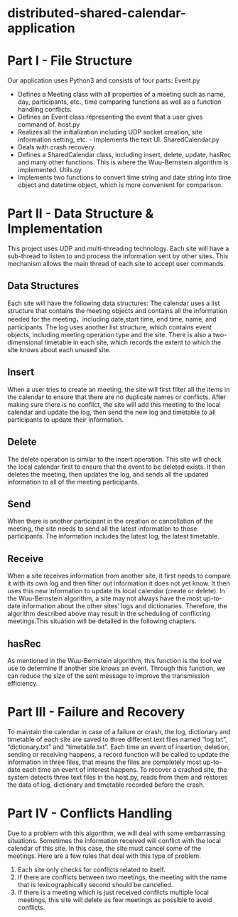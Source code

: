 # distributed-shared-calendar-application
# Part I - File Structure
Our application uses Python3 and consists of four parts:
Event.py
- Defines a Meeting class with all properties of a meeting such as name, day, participants, etc., time comparing functions as well as a function handling conflicts.
- Defines an Event class representing the event that a user gives command of.
host.py
- Realizes all the initialization including UDP socket creation, site information setting, etc. - Implements the text UI.
SharedCalendar.py
- Deals with crash recovery.
- Defines a SharedCalendar class, including insert, delete, update, hasRec and many other functions. This is where the Wuu-Bernstein algorithm is implemented.
Utils.py
- Implements two functions to convert time string and date string into time object and datetime object, which is more convenient for comparison.
# Part II - Data Structure & Implementation
This project uses UDP and multi-threading technology. Each site will have a sub-thread to listen to and process the information sent by other sites. This mechanism allows the main thread of each site to accept user commands.
## Data Structures
Each site will have the following data structures:
The calendar uses a list structure that contains the meeting objects and contains all the information needed for the meeting，including date,start time, end time, name, and participants.
The log uses another list structure, which contains event objects, including meeting operation type and the site.
There is also a two-dimensional timetable in each site, which records the extent to which the site knows about each unused site.
## Insert
When a user tries to create an meeting, the site will first filter all the items in the calendar to ensure that there are no duplicate names or conflicts. After making sure there is no conflict, the site will add this meeting to the local calendar and update the log, then send the new log and timetable to all participants to update their information.
## Delete
The delete operation is similar to the insert operation. This site will check the local calendar first to ensure that the event to be deleted exists. It then deletes the meeting, then updates the log, and sends all the updated information to all of the meeting participants.
## Send
When there is another participant in the creation or cancellation of the meeting, the site needs to send all the latest information to those participants. The information includes the latest log, the latest timetable.
## Receive
When a site receives information from another site, it first needs to compare it with its own log and then filter out information it does not yet know. It then uses this new information to update its local calendar (create or delete).
In the Wuu-Bernstein algorithm, a site may not always have the most up-to-date information about the other sites’ logs and dictionaries. Therefore, the algorithm described above may result in the scheduling of conflicting meetings.This situation will be detailed in the following chapters.
## hasRec
As mentioned in the Wuu-Bernstein algorithm, this function is the tool we use to determine if another site knows an event. Through this function, we can reduce the size of the sent message to improve the transmission efficiency.
# Part III - Failure and Recovery
To maintain the calendar in case of a failure or crash, the log, dictionary and timetable of each site are saved to three different text files named “log.txt”, “dictionary.txt” and “timetable.txt”. Each time an event of insertion, deletion, sending or receiving happens, a record function will be called to update the information in three files, that means the files are completely most up-to-date each time an event of interest happens.
To recover a crashed site, the system detects three text files in the host.py, reads from them and restores the data of log, dictionary and timetable recorded before the crash.
# Part IV - Conflicts Handling
Due to a problem with this algorithm, we will deal with some embarrassing situations. Sometimes the information received will conflict with the local calendar of this site. In this case, the site must cancel some of the meetings. Here are a few rules that deal with this type of problem.
1. Each site only checks for conflicts related to itself.
2. If there are conflicts between two meetings, the meeting with the name that is lexicographically second should be cancelled.
3. If there is a meeting which is just received conflicts multiple local meetings, this site will delete as few meetings as possible to avoid conflicts.

